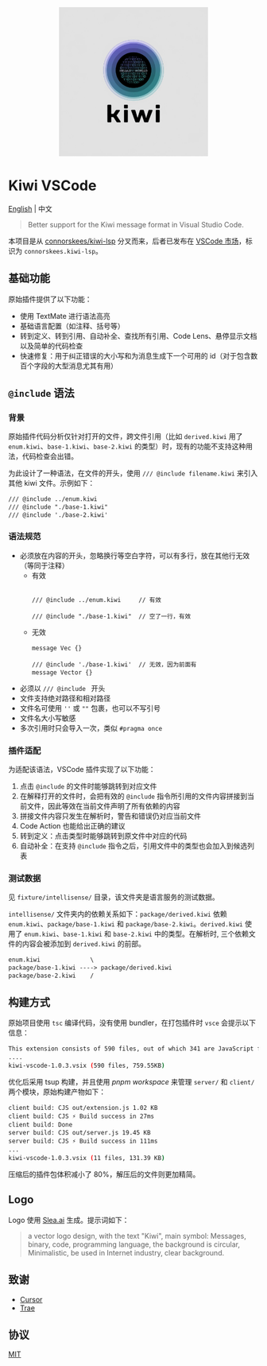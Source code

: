 <p align="center">
  <img width="300" src="https://github.com/palmcivet/kiwi-vscode/blob/master/assets/brand-logo.png?raw=true" alt="Kiwi VSCode brand logo" />
</p>

# Kiwi VSCode

[English](./README.md) | 中文

> Better support for the Kiwi message format in Visual Studio Code.

本项目是从 [connorskees/kiwi-lsp](https://github.com/connorskees/kiwi-lsp) 分叉而来，后者已发布在 [VSCode 市场](https://marketplace.visualstudio.com/items?itemName=connorskees.kiwi-lsp)，标识为 `connorskees.kiwi-lsp`。

## 基础功能

原始插件提供了以下功能：

- 使用 TextMate 进行语法高亮
- 基础语言配置（如注释、括号等）
- 转到定义、转到引用、自动补全、查找所有引用、Code Lens、悬停显示文档以及简单的代码检查
- 快速修复：用于纠正错误的大小写和为消息生成下一个可用的 id（对于包含数百个字段的大型消息尤其有用）

## `@include` 语法
### 背景

原始插件代码分析仅针对打开的文件，跨文件引用（比如 `derived.kiwi` 用了 `enum.kiwi`、`base-1.kiwi`、`base-2.kiwi` 的类型）时，现有的功能不支持这种用法，代码检查会出错。

为此设计了一种语法，在文件的开头，使用 `/// @include filename.kiwi` 来引入其他 kiwi 文件。示例如下：

```kiwi
/// @include ../enum.kiwi
/// @include "./base-1.kiwi"
/// @include './base-2.kiwi'
```

### 语法规范

- 必须放在内容的开头，忽略换行等空白字符，可以有多行，放在其他行无效（等同于注释）
  - 有效
    ```kiwi

    /// @include ../enum.kiwi     // 有效

    /// @include "./base-1.kiwi"  // 空了一行，有效
    ```
  - 无效
    ```kiwi
    message Vec {}

    /// @include './base-1.kiwi'  // 无效，因为前面有
    message Vector {}
    ```
- 必须以 `/// @include ` 开头
- 文件支持绝对路径和相对路径
- 文件名可使用 `''` 或 `""` 包裹，也可以不写引号
- 文件名大小写敏感
- 多次引用时只会导入一次，类似 `#pragma once`

### 插件适配

为适配该语法，VSCode 插件实现了以下功能：

1. 点击 `@include` 的文件时能够跳转到对应文件
2. 在解释打开的文件时，会把有效的 `@include` 指令所引用的文件内容拼接到当前文件，因此等效在当前文件声明了所有依赖的内容
3. 拼接文件内容只发生在解析时，警告和错误仍对应当前文件
4. Code Action 也能给出正确的建议
5. 转到定义：点击类型时能够跳转到原文件中对应的代码
6. 自动补全：在支持 `@include` 指令之后，引用文件中的类型也会加入到候选列表

### 测试数据

见 `fixture/intellisense/` 目录，该文件夹是语言服务的测试数据。

`intellisense/` 文件夹内的依赖关系如下：`package/derived.kiwi` 依赖 `enum.kiwi`、`package/base-1.kiwi` 和 `package/base-2.kiwi`。`derived.kiwi` 使用了 `enum.kiwi`、`base-1.kiwi` 和 `base-2.kiwi` 中的类型。在解析时, 三个依赖文件的内容会被添加到 `derived.kiwi` 的前部。

```
enum.kiwi              \
package/base-1.kiwi ----> package/derived.kiwi
package/base-2.kiwi    /
```

## 构建方式

原始项目使用 `tsc` 编译代码，没有使用 bundler，在打包插件时 `vsce` 会提示以下信息：

```bash
This extension consists of 590 files, out of which 341 are JavaScript files. For performance reasons, you should bundle your extension: https://aka.ms/vscode-bundle-extension
....
kiwi-vscode-1.0.3.vsix (590 files, 759.55KB)
```

优化后采用 tsup 构建，并且使用 *pnpm workspace* 来管理 `server/` 和 `client/` 两个模块，原始构建产物如下：

```bash
client build: CJS out/extension.js 1.02 KB
client build: CJS ⚡️ Build success in 27ms
client build: Done
server build: CJS out/server.js 19.45 KB
server build: CJS ⚡️ Build success in 111ms
...
kiwi-vscode-1.0.3.vsix (11 files, 131.39 KB)
```

压缩后的插件包体积减小了 80%，解压后的文件则更加精简。

## Logo

Logo 使用 [Slea.ai](https://slea.ai/) 生成。提示词如下：

> a vector logo design, with the text "Kiwi", main symbol: Messages, binary, code, programming language, the background is circular, Minimalistic, be used in Internet industry, clear background.

## 致谢

- [Cursor](https://www.cursor.com/)
- [Trae](https://www.trae.ai/)

## 协议

[MIT](./LICENSE.md)
